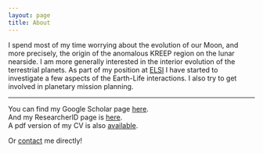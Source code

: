 ```yaml
---
layout: page
title: About
---
```


I spend most of my time worrying about the evolution of our Moon, and more precisely, the origin of
the anomalous KREEP region on the lunar nearside. I am more generally interested in the interior
evolution of the terrestrial planets. As part of my position at [ELSI](http://elsi.jp/en/) I have
started to investigate a few aspects of the Earth-Life interactions. I also try to get involved in
planetary mission planning.

---

You can find my Google Scholar page [here](https://scholar.google.com/citations?user=A2Btyc0AAAAJ).   
And my ResearcherID page is [here](http://researcherid.com/rid/F-8523-2010).  
A pdf version of my CV is also [available](/images/CV.pdf).   

Or [contact](mailto:mlaneuville@elsi.jp) me directly!

